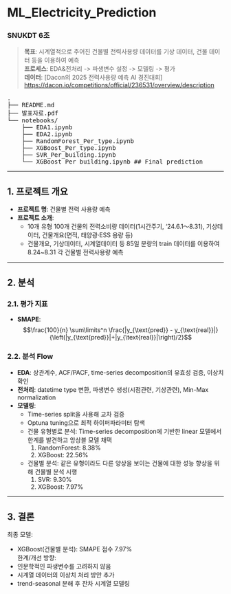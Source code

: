 # ML_Electricity_Prediction
### SNUKDT 6조

> **목표**: 시계열적으로 주어진 건물별 전력사용량 데이터를 기상 데이터, 건물 데이터 등을 이용하여 예측  
> **프로세스**: EDA&전처리 -> 파생변수 설정 -> 모델링 -> 평가  
> **데이터**: [Dacon의 2025 전력사용량 예측 AI 경진대회] https://dacon.io/competitions/official/236531/overview/description  

<pre>
.
├── README.md
├── 발표자료.pdf
└── notebooks/
    ├── EDA1.ipynb
    ├── EDA2.ipynb
    ├── RandomForest_Per_type.ipynb
    ├── XGBoost_Per_type.ipynb
    ├── SVR_Per_building.ipynb
    └── XGBoost_Per_building.ipynb ## Final prediction
</pre>
---

## 1. 프로젝트 개요
- **프로젝트 명**: 건물별 전력 사용량 예측
- **프로젝트 소개**:
  - 10개 유형 100개 건물의 전력소비량 데이터(1시간주기, ‘24.6.1～8.31), 기상데이터, 건물개요(면적, 태양광·ESS 용량 등)
  - 건물개요, 기상데이터, 시계열데이터 등 85일 분량의 train 데이터를 이용하여 8.24~8.31 각 건물별 전력사용량 예측

---
## 2. 분석

### 2.1. 평가 지표
- **SMAPE**: $$\frac{100}{n} \sum\limits^n \frac{|y_{\text{pred}} - y_{\text{real}}|}{\left(|y_{\text{pred}}|+|y_{\text{real}}|\right)/2}$$

### 2.2. 분석 Flow
- **EDA**: 상관계수, ACF/PACF, time-series decomposition의 유효성 검증, 이상치 확인
- **전처리**: datetime type 변환, 파생변수 생성(시점관련, 기상관련), Min-Max normalization
- **모델링**:
  - Time-series split을 사용해 교차 검증
  - Optuna tuning으로 최적 하이퍼파라미터 탐색
  - 건물 유형별로 분석: Time-series decomposition에 기반한 linear 모델에서 한계를 발견하고 앙상블 모델 채택
    1. RandomForest: 8.38%
    2. XGBoost: 22.56%
  - 건물별 분석: 같은 유형이라도 다른 양상을 보이는 건물에 대한 성능 향상을 위해 건물별 분석 시행
    1. SVR: 9.30%
    2. XGBoost: 7.97%

---
## 3. 결론
최종 모델:
 - XGBoost(건물별 분석): SMAPE 점수 7.97%  
한계/개선 방향:
 - 인문학적인 파생변수를 고려하지 않음
 - 시계열 데이터의 이상치 처리 방안 추가
 - trend-seasonal 분해 후 잔차 시계열 모델링

